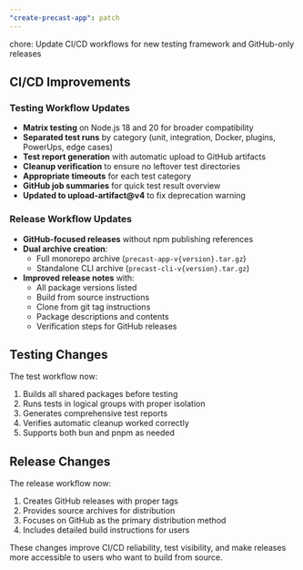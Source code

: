 ```yaml
---
"create-precast-app": patch
---
```


chore: Update CI/CD workflows for new testing framework and GitHub-only releases

## CI/CD Improvements

### Testing Workflow Updates
- **Matrix testing** on Node.js 18 and 20 for broader compatibility
- **Separated test runs** by category (unit, integration, Docker, plugins, PowerUps, edge cases)
- **Test report generation** with automatic upload to GitHub artifacts
- **Cleanup verification** to ensure no leftover test directories
- **Appropriate timeouts** for each test category
- **GitHub job summaries** for quick test result overview
- **Updated to upload-artifact@v4** to fix deprecation warning

### Release Workflow Updates
- **GitHub-focused releases** without npm publishing references
- **Dual archive creation**:
  - Full monorepo archive (`precast-app-v{version}.tar.gz`)
  - Standalone CLI archive (`precast-cli-v{version}.tar.gz`)
- **Improved release notes** with:
  - All package versions listed
  - Build from source instructions
  - Clone from git tag instructions
  - Package descriptions and contents
  - Verification steps for GitHub releases

## Testing Changes

The test workflow now:
1. Builds all shared packages before testing
2. Runs tests in logical groups with proper isolation
3. Generates comprehensive test reports
4. Verifies automatic cleanup worked correctly
5. Supports both bun and pnpm as needed

## Release Changes

The release workflow now:
1. Creates GitHub releases with proper tags
2. Provides source archives for distribution
3. Focuses on GitHub as the primary distribution method
4. Includes detailed build instructions for users

These changes improve CI/CD reliability, test visibility, and make releases more accessible to users who want to build from source.